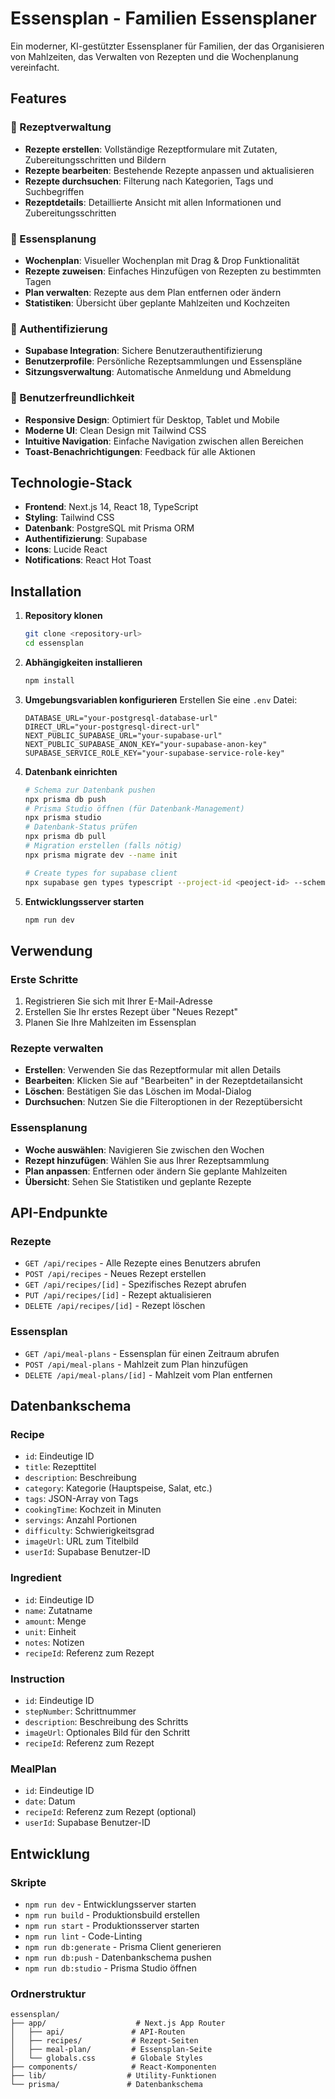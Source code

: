 # Essensplan - Familien Essensplaner

Ein moderner, KI-gestützter Essensplaner für Familien, der das Organisieren von Mahlzeiten, das Verwalten von Rezepten und die Wochenplanung vereinfacht.

## Features

### 🍳 Rezeptverwaltung
- **Rezepte erstellen**: Vollständige Rezeptformulare mit Zutaten, Zubereitungsschritten und Bildern
- **Rezepte bearbeiten**: Bestehende Rezepte anpassen und aktualisieren
- **Rezepte durchsuchen**: Filterung nach Kategorien, Tags und Suchbegriffen
- **Rezeptdetails**: Detaillierte Ansicht mit allen Informationen und Zubereitungsschritten

### 📅 Essensplanung
- **Wochenplan**: Visueller Wochenplan mit Drag & Drop Funktionalität
- **Rezepte zuweisen**: Einfaches Hinzufügen von Rezepten zu bestimmten Tagen
- **Plan verwalten**: Rezepte aus dem Plan entfernen oder ändern
- **Statistiken**: Übersicht über geplante Mahlzeiten und Kochzeiten

### 🔐 Authentifizierung
- **Supabase Integration**: Sichere Benutzerauthentifizierung
- **Benutzerprofile**: Persönliche Rezeptsammlungen und Essenspläne
- **Sitzungsverwaltung**: Automatische Anmeldung und Abmeldung

### 🎨 Benutzerfreundlichkeit
- **Responsive Design**: Optimiert für Desktop, Tablet und Mobile
- **Moderne UI**: Clean Design mit Tailwind CSS
- **Intuitive Navigation**: Einfache Navigation zwischen allen Bereichen
- **Toast-Benachrichtigungen**: Feedback für alle Aktionen

## Technologie-Stack

- **Frontend**: Next.js 14, React 18, TypeScript
- **Styling**: Tailwind CSS
- **Datenbank**: PostgreSQL mit Prisma ORM
- **Authentifizierung**: Supabase
- **Icons**: Lucide React
- **Notifications**: React Hot Toast

## Installation

1. **Repository klonen**
   ```bash
   git clone <repository-url>
   cd essensplan
   ```

2. **Abhängigkeiten installieren**
   ```bash
   npm install
   ```

3. **Umgebungsvariablen konfigurieren**
   Erstellen Sie eine `.env` Datei:
   ```env
   DATABASE_URL="your-postgresql-database-url"
   DIRECT_URL="your-postgresql-direct-url"
   NEXT_PUBLIC_SUPABASE_URL="your-supabase-url"
   NEXT_PUBLIC_SUPABASE_ANON_KEY="your-supabase-anon-key"
   SUPABASE_SERVICE_ROLE_KEY="your-supabase-service-role-key"
   ```

4. **Datenbank einrichten**
   ```bash
   # Schema zur Datenbank pushen
   npx prisma db push
   # Prisma Studio öffnen (für Datenbank-Management)
   npx prisma studio
   # Datenbank-Status prüfen
   npx prisma db pull
   # Migration erstellen (falls nötig)
   npx prisma migrate dev --name init

   # Create types for supabase client
   npx supabase gen types typescript --project-id <peoject-id> --schema public > database.types.ts
   ```

5. **Entwicklungsserver starten**
   ```bash
   npm run dev
   ```

## Verwendung

### Erste Schritte
1. Registrieren Sie sich mit Ihrer E-Mail-Adresse
2. Erstellen Sie Ihr erstes Rezept über "Neues Rezept"
3. Planen Sie Ihre Mahlzeiten im Essensplan

### Rezepte verwalten
- **Erstellen**: Verwenden Sie das Rezeptformular mit allen Details
- **Bearbeiten**: Klicken Sie auf "Bearbeiten" in der Rezeptdetailansicht
- **Löschen**: Bestätigen Sie das Löschen im Modal-Dialog
- **Durchsuchen**: Nutzen Sie die Filteroptionen in der Rezeptübersicht

### Essensplanung
- **Woche auswählen**: Navigieren Sie zwischen den Wochen
- **Rezept hinzufügen**: Wählen Sie aus Ihrer Rezeptsammlung
- **Plan anpassen**: Entfernen oder ändern Sie geplante Mahlzeiten
- **Übersicht**: Sehen Sie Statistiken und geplante Rezepte

## API-Endpunkte

### Rezepte
- `GET /api/recipes` - Alle Rezepte eines Benutzers abrufen
- `POST /api/recipes` - Neues Rezept erstellen
- `GET /api/recipes/[id]` - Spezifisches Rezept abrufen
- `PUT /api/recipes/[id]` - Rezept aktualisieren
- `DELETE /api/recipes/[id]` - Rezept löschen

### Essensplan
- `GET /api/meal-plans` - Essensplan für einen Zeitraum abrufen
- `POST /api/meal-plans` - Mahlzeit zum Plan hinzufügen
- `DELETE /api/meal-plans/[id]` - Mahlzeit vom Plan entfernen

## Datenbankschema

### Recipe
- `id`: Eindeutige ID
- `title`: Rezepttitel
- `description`: Beschreibung
- `category`: Kategorie (Hauptspeise, Salat, etc.)
- `tags`: JSON-Array von Tags
- `cookingTime`: Kochzeit in Minuten
- `servings`: Anzahl Portionen
- `difficulty`: Schwierigkeitsgrad
- `imageUrl`: URL zum Titelbild
- `userId`: Supabase Benutzer-ID

### Ingredient
- `id`: Eindeutige ID
- `name`: Zutatname
- `amount`: Menge
- `unit`: Einheit
- `notes`: Notizen
- `recipeId`: Referenz zum Rezept

### Instruction
- `id`: Eindeutige ID
- `stepNumber`: Schrittnummer
- `description`: Beschreibung des Schritts
- `imageUrl`: Optionales Bild für den Schritt
- `recipeId`: Referenz zum Rezept

### MealPlan
- `id`: Eindeutige ID
- `date`: Datum
- `recipeId`: Referenz zum Rezept (optional)
- `userId`: Supabase Benutzer-ID

## Entwicklung

### Skripte
- `npm run dev` - Entwicklungsserver starten
- `npm run build` - Produktionsbuild erstellen
- `npm run start` - Produktionsserver starten
- `npm run lint` - Code-Linting
- `npm run db:generate` - Prisma Client generieren
- `npm run db:push` - Datenbankschema pushen
- `npm run db:studio` - Prisma Studio öffnen

### Ordnerstruktur
```
essensplan/
├── app/                    # Next.js App Router
│   ├── api/               # API-Routen
│   ├── recipes/           # Rezept-Seiten
│   ├── meal-plan/         # Essensplan-Seite
│   └── globals.css        # Globale Styles
├── components/            # React-Komponenten
├── lib/                  # Utility-Funktionen
└── prisma/               # Datenbankschema
```
